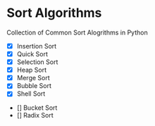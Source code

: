 # Sort Algorithms

Collection of Common Sort Alogrithms in Python

- [x] Insertion Sort
- [x] Quick Sort
- [x] Selection Sort
- [x] Heap Sort
- [x] Merge Sort
- [x] Bubble Sort
- [x] Shell Sort
- [] Bucket Sort
- [] Radix Sort
